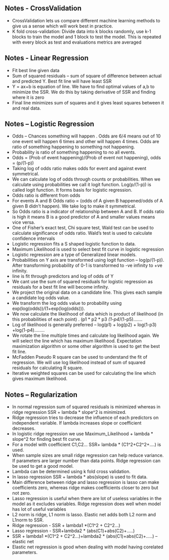 ## Notes - CrossValidation
* CrossValidation lets us compare different machine learning methods to give us a sense which will work best in practice.
* K fold cross-validation: Divide data into k blocks randomly, use k-1 blocks to train the model and 1 block to test the model. This is repeated with every block as test and evaluations metrics are averaged
 
## Notes  - Linear Regression
* Fit best line given data
* Sum of squared residuals – sum of square of difference between actual and predicted Y. Best fit line will have least SSR
* Y = ax+b is equation of line. We have to find optimal values of a,b to minimize the SSR. We do this by taking derivative of SSR and finding where it is zero
* Final line minimizes sum of squares and it gives least squares between it and real data.

## Notes – Logistic Regression
*	Odds – Chances something will happen . Odds are 6/4 means out of 10 one event will happen 6 times and other will happen 4 times. Odds are ratio of something happening to something not happening.
*	Probability is ratio of something happening to no all events.
*	Odds = (Prob of event happening)/(Prob of event not happening), odds = (p/(1-p))
*	Taking log of odds ratio makes odds for event and against event symmetrical.
*	We can calculate log of odds through counts or probabilities. When we calculate using probabilities we call it logit function. Log(p/(1-p)) is called logit function. It forms basis for logistic regression.
*	Odds ratio is different from odds
*	For events A and B Odds ratio = (odds of A given B happened/odds of A given B didn’t happen). We take log to make it symmetrical.
*	So Odds ratio is a indicator of relationship between A and B. If odds ratio is high it means B is a good predictor of A and smaller values means vice versa.
*	One of Fisher’s exact test, Chi square test, Wald test can be used to calculate significance of odds ratio. Wald’s test is used to calculate confidence intervals
*	Logistic regression fits a S shaped logistic function to data.
*	Maximum Likelihood is used to select best fit curve in logistic regression
*	Logistic regression are a type of Generalized linear models.
*	Probabilities on Y axis are transformed using logit function – log(p/(1-p)). After transforming probability of 0-1 is transformed to -ve infinity to +ve infinity.
*	line is fit through predictors and log of odds of Y
*	We cant use the sum of squared residuals for logistic regression as residuals for a best fit line will become infinity.
*	We project the original data on a candidate line. This gives each sample a candidate log odds value. 
*	We transform the log odds value to probability using exp(log(odds))/(1+exp(log(odds))).
*	We now calculate the likelihood of data which is product of likelihood (in this probabilities of each point) . (p1 * p2 * p3 *(1-p4)*(1-p5)…….
*	Log of likelihood is generally preferred – log(p1) + log(p2) + log(1-p3) +log(1-p4)……..
*	We rotate the line multiple times and calculate log likelihood again. We will select the line which has maximum likelihood. Expectation maximization algorithm or some other algorithm is used to get the best fit line.
*	McFadden Pseudo R square can be used to understand the fit of regression. We will use log likelihood instead of sum of squared residuals for calculating R square.
*	Iterative weighted squares can be used for calculating the line which gives maximum likelihood.

## Notes – Regularization
*	In normal regression sum of squared residuals is minimized whereas in ridge regression SSR + lambda * slope^2 is minimized.
*	Ridge regression tries to decrease the influence of each predictors on independent variable. If lambda increases slope or coefficient decreases.
*	In logistic ridge regression we use Maximum_Likelihood + lambda * slope^2 for finding best fit curve.
*	For a model with coefficient C1,C2…  SSR+ lambda * (C1^2+C2^2+….) is used.
*	When sample sizes are small ridge regression can help reduce variance. If parameters are larger number than data points. Ridge regression can be used to get a good model.
*	Lambda can be determined using k fold cross validation.
*	In lasso regression SSR + lambda * abs(slope) is used to fit data.
*	Main difference between ridge and lasso regression is lasso can make coefficients zero, whereas ridge makes coefficients closer to zero but not zero.
*	Lasso regression is useful when there are lot of useless variables in the model as it excludes variables. Ridge regression does well when model has lot of useful variables
*	L2 norm is ridge, L1 norm is lasso. Elastic net adds both L2 norm and L1norm to SSR.
*	Ridge regression - SSR + lambda1 *(C1^2 + C2^2…)
*	Lasso regression - SSR+lambda2 * (abs(C1)+abs(C2)+…..)  
*	SSR + lambda1 *(C1^2 + C2^2…)+lambda2 * (abs(C1)+abs(C2)+…..)  – elastic net
*	Elastic net regression is good when dealing with model having corelated parameters.
